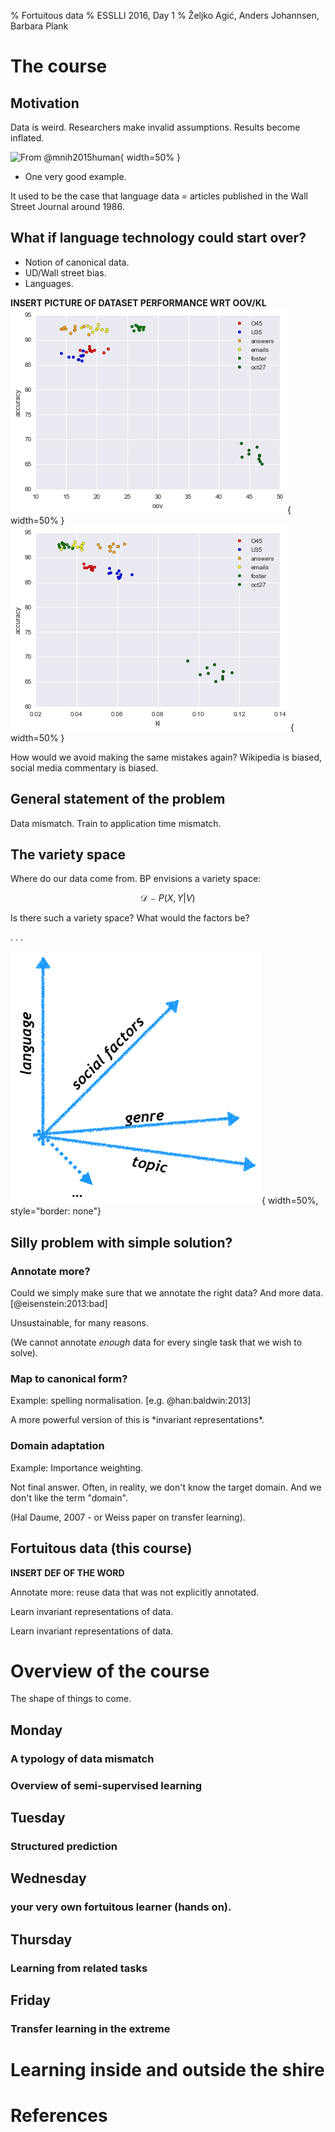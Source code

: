 % Fortuitous data
% ESSLLI 2016, Day 1
% Željko Agić, Anders Johannsen, Barbara Plank 
# The course

<style type="text/css">
p { text-align: left; }
</style>

## Motivation

Data is weird. Researchers make invalid assumptions. Results become inflated.

![From @mnih2015human](breakout-machine-learning.gif){ width=50% }

- One very good example. 

It used to be the case that language data = articles published in the Wall Street Journal around 1986.

## What if language technology could start over?

- Notion of canonical data.
- UD/Wall street bias. 
- Languages. 

**INSERT PICTURE OF DATASET PERFORMANCE WRT OOV/KL**
![Tagging accuracy versus OOV rate](pics/oov-acc.png){ width=50% }
![POS KL divergence](pics/kl-acc.png){ width=50% }

How would we avoid making the same mistakes again? Wikipedia is biased, social media commentary is biased. 

## General statement of the problem

Data mismatch. Train to application time mismatch. 

## The variety space

Where do our data come from. BP envisions a variety space:

$$\mathcal{D} \sim P(X, Y|V)$$

Is there such a variety space? What would the factors be?

. . .

![Possible dimensions for the variety space](pics/variety.png){ width=50%, style="border: none"}

## Silly problem with simple solution?

### Annotate more?

Could we simply make sure that we annotate the right data? And more data. [@eisenstein:2013:bad]

<div class="notes">
Unsustainable, for many reasons. 

(We cannot annotate *enough* data for every single task that we wish to solve). 
</div>


### Map to canonical form?

Example: spelling normalisation. [e.g. @han:baldwin:2013]

<div class="notes">
A more powerful version of this is *invariant representations*. 
</div>


### Domain adaptation

Example: Importance weighting. 

Not final answer. Often, in reality, we don't know the target domain. And we don't like the term "domain". 

(Hal Daume, 2007 - or Weiss paper on transfer learning).

## Fortuitous data (this course)

**INSERT DEF OF THE WORD**

Annotate more: reuse data that was not explicitly annotated. 

Learn invariant representations of data.

Learn invariant representations of data.

# Overview of the course

The shape of things to come.

## Monday

### A typology of data mismatch
### Overview of semi-supervised learning

## Tuesday

### Structured prediction

## Wednesday

### your very own fortuitous learner (hands on).

## Thursday

### Learning from related tasks

## Friday

### Transfer learning in the extreme 

# Learning inside and outside the shire
# 

# References


